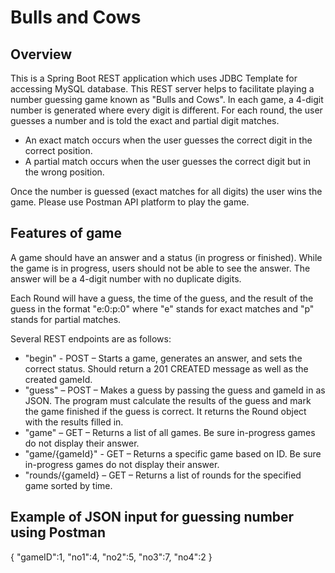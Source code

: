 # Bulls and Cows #

## Overview ##

This is a Spring Boot REST application which uses JDBC Template for accessing MySQL database. This REST server helps to facilitate playing a number guessing game known as "Bulls and Cows". In each game, a 4-digit number is generated where every digit is different. For each round, the user guesses a number and is told the exact and partial digit matches.

- An exact match occurs when the user guesses the correct digit in the correct position.
- A partial match occurs when the user guesses the correct digit but in the wrong position.

Once the number is guessed (exact matches for all digits) the user wins the game. Please use Postman API platform to play the game.

## Features of game ##

A game should have an answer and a status (in progress or finished). While the game is in progress, users should not be able to see the answer. The answer will be a 4-digit number with no duplicate digits.

Each Round will have a guess, the time of the guess, and the result of the guess in the format "e:0:p:0" where "e" stands for exact matches and "p" stands for partial matches.

Several REST endpoints are as follows:

- "begin" - POST – Starts a game, generates an answer, and sets the correct status. Should return a 201 CREATED message as well as the created gameId.
- "guess" – POST – Makes a guess by passing the guess and gameId in as JSON. The program must calculate the results of the guess and mark the game finished if    the guess is correct. It returns the Round object with the results filled in.
- "game" – GET – Returns a list of all games. Be sure in-progress games do not display their answer.
- "game/{gameId}" - GET – Returns a specific game based on ID. Be sure in-progress games do not display their answer.
- "rounds/{gameId} – GET – Returns a list of rounds for the specified game sorted by time.

## Example of JSON input for guessing number using Postman 

{
"gameID":1,
"no1":4,
"no2":5,
"no3":7,
"no4":2
}
